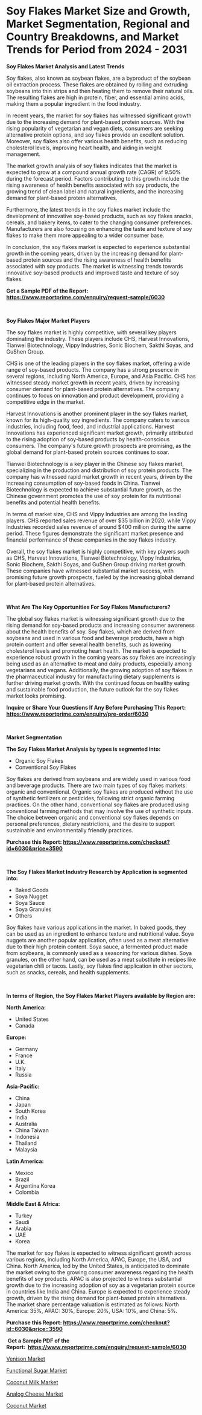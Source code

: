 <p><h1>Soy Flakes Market Size and Growth, Market Segmentation, Regional and Country Breakdowns, and Market Trends for Period from 2024 -  2031</h1></p><p><strong>Soy Flakes Market Analysis and Latest Trends</strong></p>
<p><p>Soy flakes, also known as soybean flakes, are a byproduct of the soybean oil extraction process. These flakes are obtained by rolling and extruding soybeans into thin strips and then heating them to remove their natural oils. The resulting flakes are high in protein, fiber, and essential amino acids, making them a popular ingredient in the food industry.</p><p>In recent years, the market for soy flakes has witnessed significant growth due to the increasing demand for plant-based protein sources. With the rising popularity of vegetarian and vegan diets, consumers are seeking alternative protein options, and soy flakes provide an excellent solution. Moreover, soy flakes also offer various health benefits, such as reducing cholesterol levels, improving heart health, and aiding in weight management.</p><p>The market growth analysis of soy flakes indicates that the market is expected to grow at a compound annual growth rate (CAGR) of 9.50% during the forecast period. Factors contributing to this growth include the rising awareness of health benefits associated with soy products, the growing trend of clean label and natural ingredients, and the increasing demand for plant-based protein alternatives.</p><p>Furthermore, the latest trends in the soy flakes market include the development of innovative soy-based products, such as soy flakes snacks, cereals, and bakery items, to cater to the changing consumer preferences. Manufacturers are also focusing on enhancing the taste and texture of soy flakes to make them more appealing to a wider consumer base.</p><p>In conclusion, the soy flakes market is expected to experience substantial growth in the coming years, driven by the increasing demand for plant-based protein sources and the rising awareness of health benefits associated with soy products. The market is witnessing trends towards innovative soy-based products and improved taste and texture of soy flakes.</p></p>
<p><strong>Get a Sample PDF of the Report:&nbsp; <a href="https://www.reportprime.com/enquiry/request-sample/6030">https://www.reportprime.com/enquiry/request-sample/6030</a></strong></p>
<p>&nbsp;</p>
<p><strong>Soy Flakes Major Market Players</strong></p>
<p><p>The soy flakes market is highly competitive, with several key players dominating the industry. These players include CHS, Harvest Innovations, Tianwei Biotechnology, Vippy Industries, Sonic Biochem, Sakthi Soyas, and GuShen Group. </p><p>CHS is one of the leading players in the soy flakes market, offering a wide range of soy-based products. The company has a strong presence in several regions, including North America, Europe, and Asia Pacific. CHS has witnessed steady market growth in recent years, driven by increasing consumer demand for plant-based protein alternatives. The company continues to focus on innovation and product development, providing a competitive edge in the market. </p><p>Harvest Innovations is another prominent player in the soy flakes market, known for its high-quality soy ingredients. The company caters to various industries, including food, feed, and industrial applications. Harvest Innovations has experienced significant market growth, primarily attributed to the rising adoption of soy-based products by health-conscious consumers. The company's future growth prospects are promising, as the global demand for plant-based protein sources continues to soar. </p><p>Tianwei Biotechnology is a key player in the Chinese soy flakes market, specializing in the production and distribution of soy protein products. The company has witnessed rapid market growth in recent years, driven by the increasing consumption of soy-based foods in China. Tianwei Biotechnology is expected to achieve substantial future growth, as the Chinese government promotes the use of soy protein for its nutritional benefits and potential health benefits. </p><p>In terms of market size, CHS and Vippy Industries are among the leading players. CHS reported sales revenue of over $35 billion in 2020, while Vippy Industries recorded sales revenue of around $400 million during the same period. These figures demonstrate the significant market presence and financial performance of these companies in the soy flakes industry. </p><p>Overall, the soy flakes market is highly competitive, with key players such as CHS, Harvest Innovations, Tianwei Biotechnology, Vippy Industries, Sonic Biochem, Sakthi Soyas, and GuShen Group driving market growth. These companies have witnessed substantial market success, with promising future growth prospects, fueled by the increasing global demand for plant-based protein alternatives.</p></p>
<p>&nbsp;</p>
<p><strong>What Are The Key Opportunities For Soy Flakes Manufacturers?</strong></p>
<p><p>The global soy flakes market is witnessing significant growth due to the rising demand for soy-based products and increasing consumer awareness about the health benefits of soy. Soy flakes, which are derived from soybeans and used in various food and beverage products, have a high protein content and offer several health benefits, such as lowering cholesterol levels and promoting heart health. The market is expected to experience robust growth in the coming years as soy flakes are increasingly being used as an alternative to meat and dairy products, especially among vegetarians and vegans. Additionally, the growing adoption of soy flakes in the pharmaceutical industry for manufacturing dietary supplements is further driving market growth. With the continued focus on healthy eating and sustainable food production, the future outlook for the soy flakes market looks promising.</p></p>
<p><strong>Inquire or Share Your Questions If Any Before Purchasing This Report: <a href="https://www.reportprime.com/enquiry/pre-order/6030">https://www.reportprime.com/enquiry/pre-order/6030</a></strong></p>
<p>&nbsp;</p>
<p><strong>Market Segmentation</strong></p>
<p><strong>The Soy Flakes Market Analysis by types is segmented into:</strong></p>
<p><ul><li>Organic Soy Flakes</li><li>Conventional Soy Flakes</li></ul></p>
<p><p>Soy flakes are derived from soybeans and are widely used in various food and beverage products. There are two main types of soy flakes markets: organic and conventional. Organic soy flakes are produced without the use of synthetic fertilizers or pesticides, following strict organic farming practices. On the other hand, conventional soy flakes are produced using conventional farming methods that may involve the use of synthetic inputs. The choice between organic and conventional soy flakes depends on personal preferences, dietary restrictions, and the desire to support sustainable and environmentally friendly practices.</p></p>
<p><strong>Purchase this Report:&nbsp;<a href="https://www.reportprime.com/checkout?id=6030&price=3590">https://www.reportprime.com/checkout?id=6030&price=3590</a></strong></p>
<p>&nbsp;</p>
<p><strong>The Soy Flakes Market Industry Research by Application is segmented into:</strong></p>
<p><ul><li>Baked Goods</li><li>Soya Nugget</li><li>Soya Sauce</li><li>Soya Granules</li><li>Others</li></ul></p>
<p><p>Soy flakes have various applications in the market. In baked goods, they can be used as an ingredient to enhance texture and nutritional value. Soya nuggets are another popular application, often used as a meat alternative due to their high protein content. Soya sauce, a fermented product made from soybeans, is commonly used as a seasoning for various dishes. Soya granules, on the other hand, can be used as a meat substitute in recipes like vegetarian chili or tacos. Lastly, soy flakes find application in other sectors, such as snacks, cereals, and health supplements.</p></p>
<p>&nbsp;</p>
<p><strong>In terms of Region, the Soy Flakes Market Players available by Region are:</strong></p>
<p>
    <p> <strong> North America: </strong>
        <ul>
            <li>United States</li>
            <li>Canada</li>
        </ul>
        </p> 
    <p> <strong> Europe: </strong>
        <ul>
            <li>Germany</li>
            <li>France</li>
            <li>U.K.</li>
            <li>Italy</li>
            <li>Russia</li>
        </ul>
        </p> 
    <p> <strong> Asia-Pacific: </strong>
        <ul>
            <li>China</li>
            <li>Japan</li>
            <li>South Korea</li>
            <li>India</li>
            <li>Australia</li>
            <li>China Taiwan</li>
            <li>Indonesia</li>
            <li>Thailand</li>
            <li>Malaysia</li>
        </ul>
        </p> 
    <p> <strong> Latin America: </strong>
        <ul>
            <li>Mexico</li>
            <li>Brazil</li>
            <li>Argentina Korea</li>
            <li>Colombia</li>
        </ul>
        </p> 
    <p> <strong> Middle East & Africa: </strong>
        <ul>
            <li>Turkey</li>
            <li>Saudi</li>
            <li>Arabia</li>
            <li>UAE</li>
            <li>Korea</li>
        </ul>
    </p>
    </p>
<p><p>The market for soy flakes is expected to witness significant growth across various regions, including North America, APAC, Europe, the USA, and China. North America, led by the United States, is anticipated to dominate the market owing to the growing consumer awareness regarding the health benefits of soy products. APAC is also projected to witness substantial growth due to the increasing adoption of soy as a vegetarian protein source in countries like India and China. Europe is expected to experience steady growth, driven by the rising demand for plant-based protein alternatives. The market share percentage valuation is estimated as follows: North America: 35%, APAC: 30%, Europe: 20%, USA: 10%, and China: 5%.</p></p>
<p><strong>Purchase this Report: <a href="https://www.reportprime.com/checkout?id=6030&price=3590">https://www.reportprime.com/checkout?id=6030&price=3590</a></strong></p>
<p>&nbsp;<strong>Get a Sample PDF of the Report:&nbsp;&nbsp;<a href="https://www.reportprime.com/enquiry/request-sample/6030">https://www.reportprime.com/enquiry/request-sample/6030</a></strong></p>
<p><strong></strong></p>
<p><p><a href="https://github.com/bracarafogo/Market-Research-Report-List-1/blob/main/venison-market.md">Venison Market</a></p><p><a href="https://github.com/khayangel/Market-Research-Report-List-1/blob/main/functional-sugar-market.md">Functional Sugar Market</a></p><p><a href="https://github.com/antony131rp/Market-Research-Report-List-1/blob/main/coconut-milk-market.md">Coconut Milk Market</a></p><p><a href="https://github.com/elizabethdagraca/Market-Research-Report-List-1/blob/main/analog-cheese-market.md">Analog Cheese Market</a></p><p><a href="https://github.com/lababdou/Market-Research-Report-List-1/blob/main/coconut-market.md">Coconut Market</a></p></p>